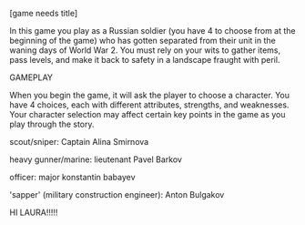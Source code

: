 [game needs title]

In this game you play as a Russian soldier (you have 4 to choose from at the beginning of the game) who has gotten separated from their unit in the waning days of World War 2. You must rely on your wits to gather items, pass levels, and make it back to safety in a landscape fraught with peril. 

GAMEPLAY

When you begin the game, it will ask the player to choose a character. You have 4 choices, each with different attributes, strengths, and weaknesses. Your character selection may affect certain key points in the game as you play through the story. 

scout/sniper: Captain Alina Smirnova 

heavy gunner/marine: lieutenant Pavel Barkov

officer: major konstantin babayev

'sapper' (military construction engineer): Anton Bulgakov


HI LAURA!!!!!